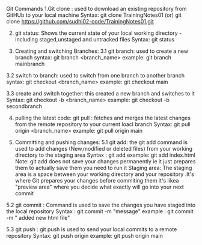 Git Commands 
1.Git clone : used to download an existing repository from GitHUb to your local machine
Syntax:  git clone TrainingNotes01
(or)
git clone https://github.com/sudhi02-code/TrainingNotes01.git

2. git status:
Shows the current state of your local working directory -including staged,unstaged and untracked files
Syntax:
git status

3. Creating and switching Branches:
3.1 git branch:
   used to create a new branch
   syntax:
   git branch <branch_name>
   example:
   git branch mainbranch
   
 3.2  switch to branch:
   used to switch from one branch to another branch
   syntax:
   git checkout <branch_name>
   example:
   git checkout main
   
3.3  create and switch together: this created a new branch and switches to it 
Syntax:
git checkout -b <branch_name>
example:
git checkout -b secondbranch

4. pulling the latest code:
 git pull : fetches and merges the latest changes from the remote repository to your current loacl branch
Syntax:
git pull origin <branch_name>
example:
git pull origin main

5. Committing and pushing changes:
5.1 git add: the git add command is used to add changes (New,modified or deleted files) from your working directory to the staging area
   Syntax : git add<file-name>
   example: git add index.html
   Note: git add does not save your changes permanently ie it just prepares them to actually save them  you need to run it
 Staging area: The staging area is a space between your working directory and your repository .It's where Git prepares your changes before commiting them it's likea "preview area"  where you decide what exactly will go into your next commit

5.2 git commit :  Command is used to save the changes you have staged into the local repository
   Syntax : git commit -m "message"
   example : git commit -m " added new html file"
   
5.3 git push : git push is used to send your local commits to a remote repository 
Syntax: git push origin <branch-name>
example: git push origin main
   
